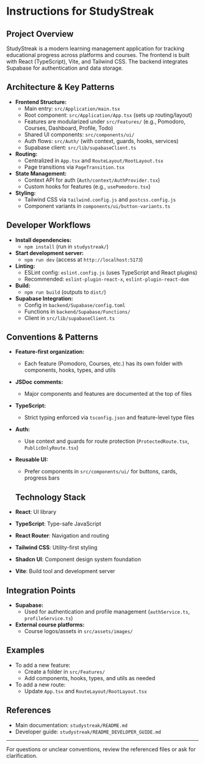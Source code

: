 # Instructions for StudyStreak

## Project Overview
StudyStreak is a modern learning management application for tracking educational progress across platforms and courses. The frontend is built with React (TypeScript), Vite, and Tailwind CSS. The backend integrates Supabase for authentication and data storage.

## Architecture & Key Patterns
- **Frontend Structure:**
  - Main entry: `src/Application/main.tsx`
  - Root component: `src/Application/App.tsx` (sets up routing/layout)
  - Features are modularized under `src/Features/` (e.g., Pomodoro, Courses, Dashboard, Profile, Todo)
  - Shared UI components: `src/components/ui/`
  - Auth flows: `src/Auth/` (with context, guards, hooks, services)
  - Supabase client: `src/lib/supabaseClient.ts`
- **Routing:**
  - Centralized in `App.tsx` and `RouteLayout/RootLayout.tsx`
  - Page transitions via `PageTransition.tsx`
- **State Management:**
  - Context API for auth (`Auth/context/AuthProvider.tsx`)
  - Custom hooks for features (e.g., `usePomodoro.tsx`)
- **Styling:**
  - Tailwind CSS via `tailwind.config.js` and `postcss.config.js`
  - Component variants in `components/ui/button-variants.ts`

## Developer Workflows
- **Install dependencies:**
  - `npm install` (run in `studystreak/`)
- **Start development server:**
  - `npm run dev` (access at `http://localhost:5173`)
- **Linting:**
  - ESLint config: `eslint.config.js` (uses TypeScript and React plugins)
  - Recommended: `eslint-plugin-react-x`, `eslint-plugin-react-dom`
- **Build:**
  - `npm run build` (outputs to `dist/`)
- **Supabase Integration:**
  - Config in `backend/Supabase/config.toml`
  - Functions in `backend/Supabase/Functions/`
  - Client in `src/lib/supabaseClient.ts`

## Conventions & Patterns
- **Feature-first organization:**
  - Each feature (Pomodoro, Courses, etc.) has its own folder with components, hooks, types, and utils
- **JSDoc comments:**
  - Major components and features are documented at the top of files
- **TypeScript:**
  - Strict typing enforced via `tsconfig.json` and feature-level type files
- **Auth:**
  - Use context and guards for route protection (`ProtectedRoute.tsx`, `PublicOnlyRoute.tsx`)
- **Reusable UI:**
  - Prefer components in `src/components/ui/` for buttons, cards, progress bars

  ## Technology Stack

- **React**: UI library
- **TypeScript**: Type-safe JavaScript
- **React Router**: Navigation and routing
- **Tailwind CSS**: Utility-first styling
- **Shadcn UI**: Component design system foundation
- **Vite**: Build tool and development server


## Integration Points
- **Supabase:**
  - Used for authentication and profile management (`authService.ts`, `profileService.ts`)
- **External course platforms:**
  - Course logos/assets in `src/assets/images/`

## Examples
- To add a new feature:
  - Create a folder in `src/Features/`
  - Add components, hooks, types, and utils as needed
- To add a new route:
  - Update `App.tsx` and `RouteLayout/RootLayout.tsx`

## References
- Main documentation: `studystreak/README.md`
- Developer guide: `studystreak/README_DEVELOPER_GUIDE.md`

---
For questions or unclear conventions, review the referenced files or ask for clarification.
